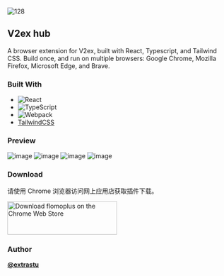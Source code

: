 <div id="top"></div>

<!-- PROJECT LOGO -->
<br />

![128](https://user-images.githubusercontent.com/19451694/183243905-715cbd98-87dc-42f2-a4c2-a4c3156ebb2a.png)

<!-- ABOUT THE PROJECT -->

## V2ex hub

A browser extension for V2ex, built with React, Typescript, and Tailwind CSS. Build once, and run on multiple browsers: Google Chrome, Mozilla Firefox, Microsoft Edge, and Brave.


### Built With

- ![React](https://img.shields.io/badge/-React-050B1E?&logo=React)
- ![TypeScript](https://img.shields.io/badge/-TypeScript-050B1E?&logo=TypeScript)
- ![Webpack](https://img.shields.io/badge/-Webpack.js-050B1E?&logo=webpack)
- [TailwindCSS](https://img.shields.io/badge/-Tailwind_CSS-050B1E?&logo=tailwind-css)

### Preview 

![image](https://user-images.githubusercontent.com/19451694/183243986-c1d6a33f-21f7-4bac-8c65-3c0b979f4ae4.png)
![image](https://user-images.githubusercontent.com/19451694/183244007-3c630487-a62b-4ec5-8cad-0615b98b1ac5.png)
![image](https://user-images.githubusercontent.com/19451694/183244019-ce969572-9990-4f60-9f32-0a024367a346.png)
![image](https://user-images.githubusercontent.com/19451694/183244025-9950cb12-646a-4b75-b669-13b6ac22a07b.png)


### Download 

请使用 Chrome 浏览器访问网上应用店获取插件下载。

<a href="https://chrome.google.com/webstore/detail/v2ex-lite/dhfaampmolonmghphoadmafbidbmpeep">
  <img src="https://tva1.sinaimg.cn/large/008i3skNgy1gtzt8n5jwmj60ds046wed02.jpg" alt="Download flomoplus on the Chrome Web Store" width="248px" height="75px" />
</a>


### Author


**[@extrastu](https://web.okjike.com/u/3F7E70D2-E380-49C6-A9A5-905013A5735B)**


